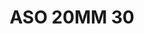 ---
title: ASO 20MM 30
date: 
draft: false

# descripcion
description : Anillo de plata 925 y nácar

materials: Plata 925

color: 

dimensions: 19.5mm diámetro

code: 05-23-1416

type: "Anillos"

categories: []

price: $7.590,00

price_eftvo: $6.450,00

# Images
# first image will be shown in the product page
images:
  # - image: "images/path_to_image"
  # La ubicacion de las imagenes es imagenes/Anillos/Anillos.Solo Plata/05-23-1416-aso-20mm-30

---